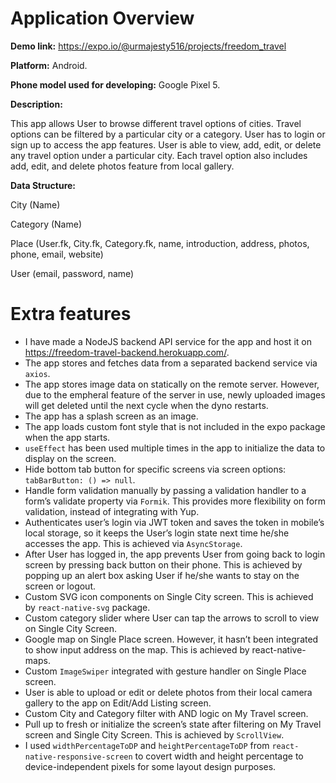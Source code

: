 # Application Overview

**Demo link:** https://expo.io/@urmajesty516/projects/freedom_travel

**Platform:** Android. 

**Phone model used for developing:** Google Pixel 5.

**Description:**

This app allows User to browse different travel options of cities. Travel options can be filtered by a particular city or a category. User has to login or sign up to access the app features. User is able to view, add, edit, or delete any travel option under a particular city. Each travel option also includes add, edit, and delete photos feature from local gallery.

**Data Structure:**

City (Name)

Category (Name)

Place (User.fk, City.fk, Category.fk, name, introduction, address, photos, phone, email, website)

User (email, password, name)

# Extra features

* I have made a NodeJS backend API service for the app and host it on https://freedom-travel-backend.herokuapp.com/.
* The app stores and fetches data from a separated backend service via `axios`.
* The app stores image data on statically on the remote server. However, due to the empheral feature of the server in use, newly uploaded images will get deleted until the next cycle when the dyno restarts.
* The app has a splash screen as an image. 
* The app loads custom font style that is not included in the expo package when the app starts.
* `useEffect` has been used multiple times in the app to initialize the data to display on the screen.
* Hide bottom tab button for specific screens via screen options: `tabBarButton: () => null`. 
* Handle form validation manually by passing a validation handler to a form’s validate property via `Formik`. This provides more flexibility on form validation, instead of integrating with Yup.
* Authenticates user’s login via JWT token and saves the token in mobile’s local storage, so it keeps the User’s login state next time he/she accesses the app. This is achieved via `AsyncStorage`.
* After User has logged in, the app prevents User from going back to login screen by pressing back button on their phone. This is achieved by popping up an alert box asking User if he/she wants to stay on the screen or logout. 
* Custom SVG icon components on Single City screen. This is achieved by `react-native-svg` package.
* Custom category slider where User can tap the arrows to scroll to view on Single City Screen.
* Google map on Single Place screen. However, it hasn’t been integrated to show input address on the map. This is achieved by react-native-maps.
* Custom `ImageSwiper` integrated with gesture handler on Single Place screen.
* User is able to upload or edit or delete photos from their local camera gallery to the app on Edit/Add Listing screen.
* Custom City and Category filter with AND logic on My Travel screen. 
* Pull up to fresh or initialize the screen’s state after filtering on My Travel screen and Single City Screen. This is achieved by `ScrollView`.
* I used `widthPercentageToDP` and `heightPercentageToDP` from `react-native-responsive-screen` to covert width and height percentage to device-independent pixels for some layout design purposes.

 

 